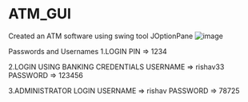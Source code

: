 # ATM_GUI
Created an ATM software using swing tool JOptionPane
![image](https://github.com/Parasar33/ATM_GUI/assets/110784718/a15ee3a3-766e-44f9-828f-ca33add5c12b)


Passwords and Usernames 
1.LOGIN
PIN => 1234

2.LOGIN USING BANKING CREDENTIALS 
USERNAME => rishav33
PASSWORD => 123456

3.ADMINISTRATOR LOGIN
USERNAME => rishav
PASSWORD => 78725
